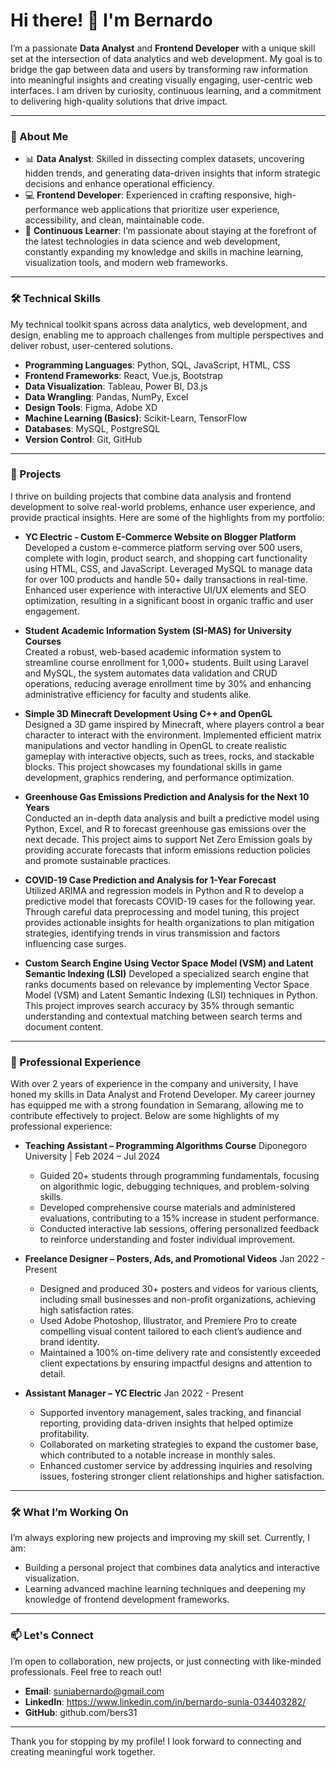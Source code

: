 # Hi there! 👋 I'm Bernardo

I’m a passionate **Data Analyst** and **Frontend Developer** with a unique skill set at the intersection of data analytics and web development. My goal is to bridge the gap between data and users by transforming raw information into meaningful insights and creating visually engaging, user-centric web interfaces. I am driven by curiosity, continuous learning, and a commitment to delivering high-quality solutions that drive impact.

---

### 💼 About Me
- 📊 **Data Analyst**: Skilled in dissecting complex datasets, uncovering hidden trends, and generating data-driven insights that inform strategic decisions and enhance operational efficiency.
- 💻 **Frontend Developer**: Experienced in crafting responsive, high-performance web applications that prioritize user experience, accessibility, and clean, maintainable code.
- 🚀 **Continuous Learner**: I’m passionate about staying at the forefront of the latest technologies in data science and web development, constantly expanding my knowledge and skills in machine learning, visualization tools, and modern web frameworks.
---

### 🛠️ Technical Skills
My technical toolkit spans across data analytics, web development, and design, enabling me to approach challenges from multiple perspectives and deliver robust, user-centered solutions.
- **Programming Languages**: Python, SQL, JavaScript, HTML, CSS
- **Frontend Frameworks**: React, Vue.js, Bootstrap
- **Data Visualization**: Tableau, Power BI, D3.js
- **Data Wrangling**: Pandas, NumPy, Excel
- **Design Tools**: Figma, Adobe XD
- **Machine Learning (Basics)**: Scikit-Learn, TensorFlow
- **Databases**: MySQL, PostgreSQL
- **Version Control**: Git, GitHub

---

### 🌟 Projects
I thrive on building projects that combine data analysis and frontend development to solve real-world problems, enhance user experience, and provide practical insights. Here are some of the highlights from my portfolio:

- **YC Electric - Custom E-Commerce Website on Blogger Platform**  
  Developed a custom e-commerce platform serving over 500 users, complete with login, product search, and shopping cart functionality using HTML, CSS, and JavaScript. Leveraged MySQL to manage data for over 100 products and handle 50+ daily transactions in real-time. Enhanced user experience with interactive UI/UX elements and SEO optimization, resulting in a significant boost in organic traffic and user engagement.

- **Student Academic Information System (SI-MAS) for University Courses**  
  Created a robust, web-based academic information system to streamline course enrollment for 1,000+ students. Built using Laravel and MySQL, the system automates data validation and CRUD operations, reducing average enrollment time by 30% and enhancing administrative efficiency for faculty and students alike.

- **Simple 3D Minecraft Development Using C++ and OpenGL**  
  Designed a 3D game inspired by Minecraft, where players control a bear character to interact with the environment. Implemented efficient matrix manipulations and vector handling in OpenGL to create realistic gameplay with interactive objects, such as trees, rocks, and stackable blocks. This project showcases my foundational skills in game development, graphics rendering, and performance optimization.

- **Greenhouse Gas Emissions Prediction and Analysis for the Next 10 Years**  
  Conducted an in-depth data analysis and built a predictive model using Python, Excel, and R to forecast greenhouse gas emissions over the next decade. This project aims to support Net Zero Emission goals by providing accurate forecasts that inform emissions reduction policies and promote sustainable practices.

- **COVID-19 Case Prediction and Analysis for 1-Year Forecast**  
  Utilized ARIMA and regression models in Python and R to develop a predictive model that forecasts COVID-19 cases for the following year. Through careful data preprocessing and model tuning, this project provides actionable insights for health organizations to plan mitigation strategies, identifying trends in virus transmission and factors influencing case surges.
  
- **Custom Search Engine Using Vector Space Model (VSM) and Latent Semantic Indexing (LSI)**
  Developed a specialized search engine that ranks documents based on relevance by implementing Vector Space Model (VSM) and Latent Semantic Indexing (LSI) techniques in Python. This project improves search accuracy by 35% through semantic understanding and contextual matching between search terms and document content.
---

### 💼 Professional Experience
With over 2 years of experience in the company and university, I have honed my skills in Data Analyst and Frotend Developer. My career journey has equipped me with a strong foundation in Semarang, allowing me to contribute effectively to project. Below are some highlights of my professional experience:

- **Teaching Assistant – Programming Algorithms Course**
  Diponegoro University | Feb 2024 – Jul 2024
  
  - Guided 20+ students through programming fundamentals, focusing on algorithmic logic, debugging techniques, and problem-solving skills.
  - Developed comprehensive course materials and administered evaluations, contributing to a 15% increase in student performance.
  - Conducted interactive lab sessions, offering personalized feedback to reinforce understanding and foster individual improvement.

- **Freelance Designer – Posters, Ads, and Promotional Videos**
  Jan 2022 - Present

  - Designed and produced 30+ posters and videos for various clients, including small businesses and non-profit organizations, achieving high satisfaction rates.
  - Used Adobe Photoshop, Illustrator, and Premiere Pro to create compelling visual content tailored to each client’s audience and brand identity.
  - Maintained a 100% on-time delivery rate and consistently exceeded client expectations by ensuring impactful designs and attention to detail.
    
- **Assistant Manager – YC Electric**
  Jan 2022 - Present

  - Supported inventory management, sales tracking, and financial reporting, providing data-driven insights that helped optimize profitability.
  - Collaborated on marketing strategies to expand the customer base, which contributed to a notable increase in monthly sales.
  - Enhanced customer service by addressing inquiries and resolving issues, fostering stronger client relationships and higher satisfaction.
---

### 🛠️ What I’m Working On
I’m always exploring new projects and improving my skill set. Currently, I am:

- Building a personal project that combines data analytics and interactive visualization.
- Learning advanced machine learning techniques and deepening my knowledge of frontend development frameworks.
---
  
### 📫 Let's Connect
I’m open to collaboration, new projects, or just connecting with like-minded professionals. Feel free to reach out!
- **Email**: suniabernardo@gmail.com
- **LinkedIn**: https://www.linkedin.com/in/bernardo-sunia-034403282/
- **GitHub**: github.com/bers31
---

Thank you for stopping by my profile! I look forward to connecting and creating meaningful work together.
